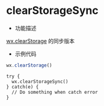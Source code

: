 # clearStorageSync

- 功能描述

[wx.clearStorage](./clearStorage.md) 的同步版本

- 示例代码

```js
wx.clearStorage()
```

```
try {
  wx.clearStorageSync()
} catch(e) {
  // Do something when catch error
}
```